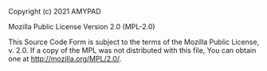 Copyright (c) 2021 AMYPAD

Mozilla Public License Version 2.0 (MPL-2.0)

This Source Code Form is subject to the terms of the Mozilla Public
License, v. 2.0. If a copy of the MPL was not distributed with this
file, You can obtain one at http://mozilla.org/MPL/2.0/.
